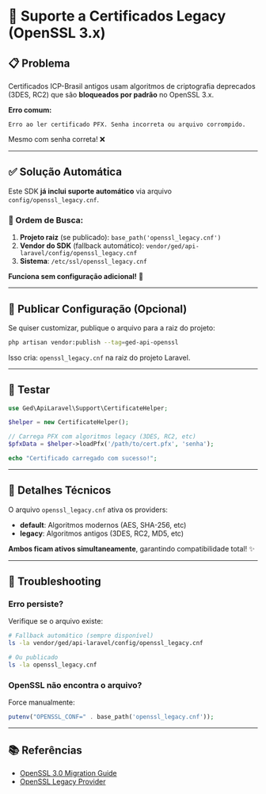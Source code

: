 # 🔧 Suporte a Certificados Legacy (OpenSSL 3.x)

## 📋 Problema

Certificados ICP-Brasil antigos usam algoritmos de criptografia deprecados (3DES, RC2) que são **bloqueados por padrão** no OpenSSL 3.x.

**Erro comum:**
```
Erro ao ler certificado PFX. Senha incorreta ou arquivo corrompido.
```

Mesmo com senha correta! ❌

---

## ✅ Solução Automática

Este SDK **já inclui suporte automático** via arquivo `config/openssl_legacy.cnf`.

### 🎯 Ordem de Busca:

1. **Projeto raiz** (se publicado): `base_path('openssl_legacy.cnf')`
2. **Vendor do SDK** (fallback automático): `vendor/ged/api-laravel/config/openssl_legacy.cnf`
3. **Sistema**: `/etc/ssl/openssl_legacy.cnf`

**Funciona sem configuração adicional!** 🎉

---

## 🔄 Publicar Configuração (Opcional)

Se quiser customizar, publique o arquivo para a raiz do projeto:

```bash
php artisan vendor:publish --tag=ged-api-openssl
```

Isso cria: `openssl_legacy.cnf` na raiz do projeto Laravel.

---

## 🧪 Testar

```php
use Ged\ApiLaravel\Support\CertificateHelper;

$helper = new CertificateHelper();

// Carrega PFX com algoritmos legacy (3DES, RC2, etc)
$pfxData = $helper->loadPfx('/path/to/cert.pfx', 'senha');

echo "Certificado carregado com sucesso!";
```

---

## 📝 Detalhes Técnicos

O arquivo `openssl_legacy.cnf` ativa os providers:
- **default**: Algoritmos modernos (AES, SHA-256, etc)
- **legacy**: Algoritmos antigos (3DES, RC2, MD5, etc)

**Ambos ficam ativos simultaneamente**, garantindo compatibilidade total! ✨

---

## 🐛 Troubleshooting

### Erro persiste?

Verifique se o arquivo existe:

```bash
# Fallback automático (sempre disponível)
ls -la vendor/ged/api-laravel/config/openssl_legacy.cnf

# Ou publicado
ls -la openssl_legacy.cnf
```

### OpenSSL não encontra o arquivo?

Force manualmente:

```php
putenv("OPENSSL_CONF=" . base_path('openssl_legacy.cnf'));
```

---

## 📚 Referências

- [OpenSSL 3.0 Migration Guide](https://www.openssl.org/docs/man3.0/man7/migration_guide.html)
- [OpenSSL Legacy Provider](https://www.openssl.org/docs/man3.0/man7/OSSL_PROVIDER-legacy.html)

